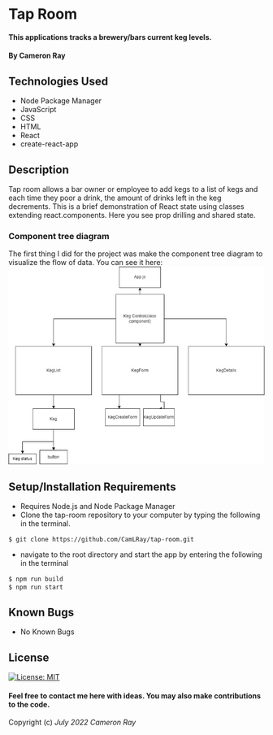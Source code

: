 # Tap Room

#### This applications tracks a brewery/bars current keg levels.

#### By Cameron Ray

## Technologies Used

* Node Package Manager
* JavaScript
* CSS
* HTML
* React
* create-react-app

## Description

Tap room allows a bar owner or employee to add kegs to a list of kegs and each time they poor a drink, the amount of drinks left in the keg decrements. This is a brief demonstration of React state using classes extending react.components. Here you see prop drilling and shared state.


### Component tree diagram
The first thing I did for the project was make the component tree diagram to visualize the flow of data. You can see it here:
![](imgs/ComponentTree.jpg)


## Setup/Installation Requirements

* Requires Node.js and Node Package Manager
* Clone the tap-room repository to your computer by typing the following in the terminal.
```
$ git clone https://github.com/CamLRay/tap-room.git
```
* navigate to the root directory and start the app by entering the following in the terminal 

```
$ npm run build
$ npm run start
```

## Known Bugs

* No Known Bugs

## License
[![License: MIT](https://img.shields.io/badge/License-MIT-yellow.svg)](https://opensource.org/licenses/MIT)

#### Feel free to contact me here with ideas. You may also make contributions to the code.

Copyright (c) _July 2022_ _Cameron Ray_